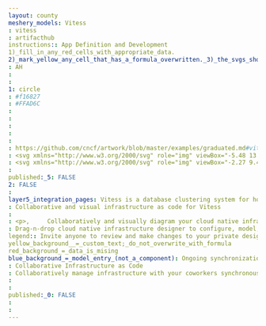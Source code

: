 ```yaml
---
layout: county 
meshery_models: Vitess
: vitess
: artifacthub
instructions:: App Definition and Development
1)_fill_in_any_red_cells_with_appropriate_data.
2)_mark_yellow_any_cell_that_has_a_formula_overwritten._3)_the_svgs_shouldn't_have_xml_header_they_are_added_programmatically_through_workflows: Database
: AH
: 
: 
1: circle
: #f16827
: #FFAD6C
: 
: 
: 
: 
: 
: https://github.com/cncf/artwork/blob/master/examples/graduated.md#vitess-logos
: <svg xmlns="http://www.w3.org/2000/svg" role="img" viewBox="-5.48 13.27 440.96 403.96"><defs><style>.cls-2{fill:#284e64}.cls-3{fill:#f16827}.cls-4{fill:#f48029}.cls-5{fill:#f89a2e}.cls-8{fill:#cd4e27}</style></defs><path fill="none" d="M76.774 158.098l-.011.012.011-.012z"/><path d="M242.742 258.203l.04-.206 13.593-79.583-13.633 79.789zm98.18-79.977l-44.115 79.726-83.395 151.07.003.006 83.411-151.095 44.116-79.716 48.195-87.421-48.215 87.43zM342.43 21.85l-14.161 25.877 14.167-25.877h-.006zM76.774 158.098l54.081-58.039-54.081 58.039zm11.512 21.02l59.724-47.442-59.724 47.442zm0 0l-4.007-7.304 3.997 7.304 42.494 78.004 6.9 12.722-6.906-12.739-42.478-77.987z" class="cls-2"/><path d="M103.185 151.448l27.67-51.389 17.155 31.617 33.263 61.357-33.244-61.366-17.169-31.634L88.096 21.85h-.009l42.768 78.209-27.67 51.389zm124.483 126.996l.196.361 8.008 14.721-8.204-15.082zm56.527-150.437l-27.835 50.39-30.963 57.017 30.978-57 27.82-50.407z" class="cls-2"/><path d="M173.214 335.413l40.189 73.625 22.118-113.708-62.307 40.083z" class="cls-3"/><path d="M235.872 293.526l-8.008-14.721-27.453-50.469-27.197 107.077 62.307-40.083.351-1.804z" class="cls-4"/><path d="M130.764 257.105l6.906 12.739 35.544 65.569 27.197-107.077-69.647 28.769z" class="cls-5"/><path d="M130.764 257.105l69.647-28.769-19.138-35.303-33.263-61.357-17.246 125.429z" class="cls-3"/><path fill="#f89921" d="M242.742 258.203l13.633-79.789-30.978 57-10.562 19.436 12.833 23.594 8.204 15.082 6.87-35.323z"/><path d="M88.286 179.118l42.478 77.987 17.246-125.429-59.724 47.442z" class="cls-5"/><path d="M296.807 257.952l44.115-79.726-98.14 79.771 54.025-.045z" class="cls-4"/><path fill="#f4ae5c" d="M130.855 100.059l-27.67 51.389-14.899 27.67 59.724-47.442-17.155-31.617zm111.927 157.938l56.555-157.423-15.142 27.433-27.82 50.407-13.593 79.583z"/><path d="M88.286 179.118l14.899-27.67 27.67-51.389-54.081 58.039-.011.012 7.516 13.704 4.007 7.304z" class="cls-8"/><path fill="#f16938" d="M340.922 178.226l-41.585-77.652-56.555 157.423 98.14-79.771zM76.774 158.098l54.081-58.039L88.087 21.85l-.006-.01-11.318 136.27.011-.012z"/><path d="M340.922 178.226l1.519-156.376v-.01l-.005.01-14.167 25.877-28.932 52.847 41.585 77.652zM88.081 21.84H3l73.763 136.27L88.081 21.84z" class="cls-5"/><path d="M342.441 21.84v.01l-1.519 156.376 48.215-87.43 38.028-68.956h-84.724zm-99.659 236.157l-.04.206-6.87 35.323-.351 1.804-22.118 113.708.009-.016 83.395-151.07-54.025.045z" class="cls-8"/></svg>
: <svg xmlns="http://www.w3.org/2000/svg" role="img" viewBox="-2.27 9.48 364.78 334.28"><path fill="#fff" d="M285.642 16.7l-11.668 21.446-23.994 43.715-12.489 22.679-23.008 41.661-25.637 47.165-8.708 16.101-11.917-21.935-15.859-29.17-27.527-50.782-14.215-26.13L75.286 16.7H4.866l61.053 112.738 6.163 11.339 3.369 6.081 35.086 64.504 5.752 10.517 29.417 54.233L178.903 337l69.023-124.981 36.484-65.901 39.852-72.31L355.734 16.7h-70.092z"/></svg>
: 
published:_5: FALSE
2: FALSE
: 
layer5_integration_pages: Vitess is a database clustering system for horizontal scaling of MySQL.
: Collaborative and visual infrastructure as code for Vitess
: 
: <p>,     Collaboratively and visually diagram your cloud native infrastructure with GitOps-style pipeline integration. Design, test, and manage configuration your Kubernetes-based, containerized applications as a visual topology., </p>, <p>,     Looking for best practice cloud native design and deployment best practices? Choose from thousands of pre-built components in MeshMap. Choose from hundreds of ready-made design patterns by importing templates from Meshery Catalog or use our low code designer, MeshMap, to create and deploy your own cloud native infrastructure designs., </p>
: Drag-n-drop cloud native infrastructure designer to configure, model, and deploy your workloads.
legend:: Invite anyone to review and make changes to your private designs.
yellow_background__=_custom_text;_do_not_overwrite_with_formula
red_background_=_data_is_mising
blue_background_=_model_entry_(not_a_component): Ongoing synchronization of Kubernetes configuration and changes across any number of clusters.
: Collaborative Infrastructure as Code
: Collaboratively manage infrastructure with your coworkers synchronously sharing the same designs.
: 
: 
published:_0: FALSE
: 
: 
---
```

